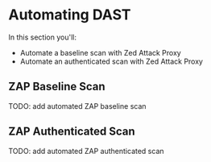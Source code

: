 # Automating DAST
In this section you'll:
- Automate a baseline scan with Zed Attack Proxy
- Automate an authenticated scan with Zed Attack Proxy

## ZAP Baseline Scan
TODO: add automated ZAP baseline scan

## ZAP Authenticated Scan
TODO: add automated ZAP authenticated scan
